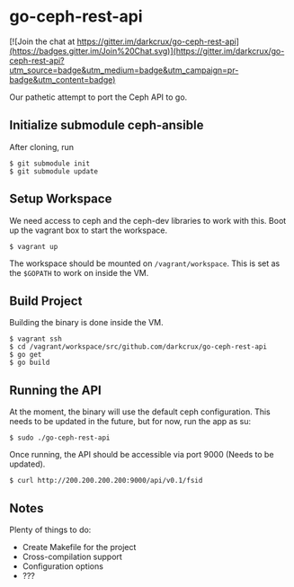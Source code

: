 # go-ceph-rest-api

[![Join the chat at https://gitter.im/darkcrux/go-ceph-rest-api](https://badges.gitter.im/Join%20Chat.svg)](https://gitter.im/darkcrux/go-ceph-rest-api?utm_source=badge&utm_medium=badge&utm_campaign=pr-badge&utm_content=badge)

Our pathetic attempt to port the Ceph API to go.

## Initialize submodule ceph-ansible

After cloning, run
```
$ git submodule init
$ git submodule update
```

## Setup Workspace

We need access to ceph and the ceph-dev libraries to work with this. Boot up the vagrant box to start the workspace.

```
$ vagrant up
```

The workspace should be mounted on `/vagrant/workspace`. This is set as the `$GOPATH` to work on inside the VM. 

## Build Project

Building the binary is done inside the VM.

```
$ vagrant ssh
$ cd /vagrant/workspace/src/github.com/darkcrux/go-ceph-rest-api
$ go get
$ go build
```

## Running the API

At the moment, the binary will use the default ceph configuration. This needs to be updated in the future, but for now, run the app as su:

```
$ sudo ./go-ceph-rest-api
```

Once running, the API should be accessible via port 9000 (Needs to be updated).

```
$ curl http://200.200.200.200:9000/api/v0.1/fsid
```

## Notes

Plenty of things to do:
- Create Makefile for the project
- Cross-compilation support
- Configuration options
- ???
